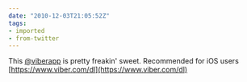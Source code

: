 ```yaml
---
date: "2010-12-03T21:05:52Z"
tags:
- imported
- from-twitter
---
```

This [@viberapp](/twitter/#/viberapp) is pretty freakin' sweet. Recommended for iOS users [https://www.viber.com/dl](https://www.viber.com/dl)
